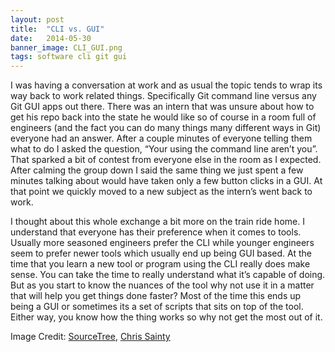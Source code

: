 ```yaml
---
layout: post
title:  "CLI vs. GUI"
date:   2014-05-30
banner_image: CLI_GUI.png
tags: software cli git gui
---
```

I was having a conversation at work and as usual the topic tends to wrap its way back to work related things. Specifically Git command line versus any Git GUI apps out there. There was an intern that was unsure about how to get his repo back into the state he would like so of course in a room full of engineers (and the fact you can do many things many different ways in Git) everyone had an answer. After a couple minutes of everyone telling them what to do I asked the question, “Your using the command line aren’t you”. That sparked a bit of contest from everyone else in the room as I expected. After calming the group down I said the same thing we just spent a few minutes talking about would have taken only a few button clicks in a GUI. At that point we quickly moved to a new subject as the intern’s went back to work.

I thought about this whole exchange a bit more on the train ride home. I understand that everyone has their preference when it comes to tools. Usually more seasoned engineers prefer the CLI while younger engineers seem to prefer newer tools which usually end up being GUI based. At the time that you learn a new tool or program using the CLI really does make sense. You can take the time to really understand what it’s capable of doing. But as you start to know the nuances of the tool why not use it in a matter that will help you get things done faster? Most of the time this ends up being a GUI or sometimes its a set of scripts that sits on top of the tool. Either way, you know how the thing works so why not get the most out of it.

Image Credit: [SourceTree](http://www.sourcetreeapp.com/), [Chris Sainty](http://blog.csainty.com/2012/02/launching-metrocss-nodejs-site-on.html)
